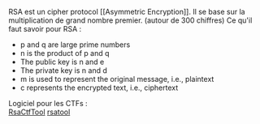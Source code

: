RSA est un cipher protocol [[Asymmetric Encryption]].
Il se base sur la multiplication de grand nombre premier. (autour de 300 chiffres)
Ce qu'il faut savoir pour RSA : 
- p and q are large prime numbers
- n is the product of p and q
- The public key is n and e
- The private key is n and d
- m is used to represent the original message, i.e., plaintext
- c represents the encrypted text, i.e., ciphertext
  
Logiciel pour les CTFs :  
[RsaCtfTool](https://github.com/Ganapati/RsaCtfTool)
[rsatool](https://github.com/ius/rsatool)